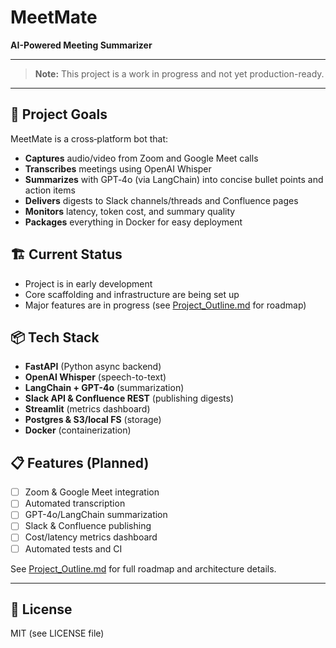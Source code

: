# MeetMate

**AI-Powered Meeting Summarizer**

---

> **Note:** This project is a work in progress and not yet production-ready.

---

## 🚀 Project Goals
MeetMate is a cross‑platform bot that:
- **Captures** audio/video from Zoom and Google Meet calls
- **Transcribes** meetings using OpenAI Whisper
- **Summarizes** with GPT‑4o (via LangChain) into concise bullet points and action items
- **Delivers** digests to Slack channels/threads and Confluence pages
- **Monitors** latency, token cost, and summary quality
- **Packages** everything in Docker for easy deployment

## 🏗️ Current Status
- Project is in early development
- Core scaffolding and infrastructure are being set up
- Major features are in progress (see [Project_Outline.md](Project_Outline.md) for roadmap)

## 📦 Tech Stack
- **FastAPI** (Python async backend)
- **OpenAI Whisper** (speech-to-text)
- **LangChain + GPT-4o** (summarization)
- **Slack API & Confluence REST** (publishing digests)
- **Streamlit** (metrics dashboard)
- **Postgres & S3/local FS** (storage)
- **Docker** (containerization)

## 📋 Features (Planned)
- [ ] Zoom & Google Meet integration
- [ ] Automated transcription
- [ ] GPT-4o/LangChain summarization
- [ ] Slack & Confluence publishing
- [ ] Cost/latency metrics dashboard
- [ ] Automated tests and CI

See [Project_Outline.md](Project_Outline.md) for full roadmap and architecture details.

---

## 📢 License
MIT (see LICENSE file)
